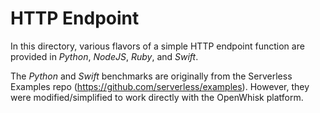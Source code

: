 # HTTP Endpoint 

In this directory, various flavors of a simple HTTP endpoint function are provided in *Python*, *NodeJS*, *Ruby*, and *Swift*.

The *Python* and *Swift* benchmarks are originally from the Serverless Examples repo (https://github.com/serverless/examples). However, they were modified/simplified to work directly with the OpenWhisk platform.

